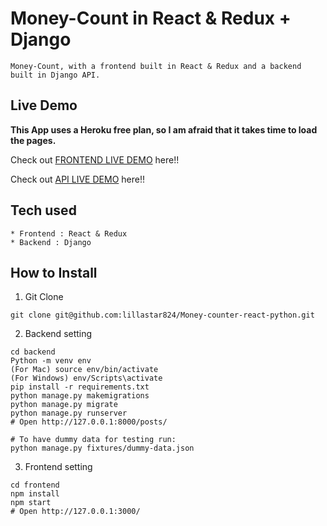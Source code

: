 # Money-Count in React & Redux + Django

```
Money-Count, with a frontend built in React & Redux and a backend built in Django API.
```

## Live Demo

**This App uses a Heroku free plan, so I am afraid that it takes time to load the pages.**

Check out [FRONTEND LIVE DEMO](https://money-tracker-frontend.herokuapp.com/) here!!

Check out [API LIVE DEMO](https://money-tracker-backend1.herokuapp.com/) here!!

## Tech used

```
* Frontend : React & Redux
* Backend : Django
```

## How to Install

1. Git Clone

```
git clone git@github.com:lillastar824/Money-counter-react-python.git
```

2. Backend setting

```
cd backend
Python -m venv env
(For Mac) source env/bin/activate
(For Windows) env/Scripts\activate
pip install -r requirements.txt
python manage.py makemigrations
python manage.py migrate
python manage.py runserver
# Open http://127.0.0.1:8000/posts/

# To have dummy data for testing run:
python manage.py fixtures/dummy-data.json
```

3. Frontend setting

```
cd frontend
npm install
npm start
# Open http://127.0.0.1:3000/
```
